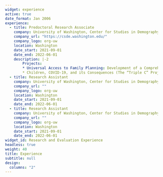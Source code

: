 ```yaml
---
widget: experience
active: true
date_format: Jan 2006
experience:
  - title: Predoctoral Research Associate
    company: University of Washington, Center for Studies in Demography and Ecology
    company_url: "https://csde.washington.edu/"
    company_logo: org-uw
    location: Washington
    date_start: 2021-09-01
    date_end: 2022-06-01
    description: |-2
        Projects:
        * Universal Access to Family Planning: Development of a Comprehensive Measurement
        * Children, COVID-19, and its Consequences (The “Triple C” Project)
  - title: Research Assistant
    company: University of Washington, Center for Studies in Demography and Ecology
    company_url: ""
    company_logo: org-uw
    location: Washington
    date_start: 2021-09-01
    date_end: 2022-06-01
  - title: Research Assistant
    company: University of Washington, Center for Studies in Demography and Ecology
    company_url: ""
    company_logo: org-uw
    location: Washington
    date_start: 2021-09-01
    date_end: 2022-06-01
widget_id: Research and Evaluation Experience
headless: true
weight: 40
title: Experience
subtitle: null
design:
  columns: "2"
---
```

